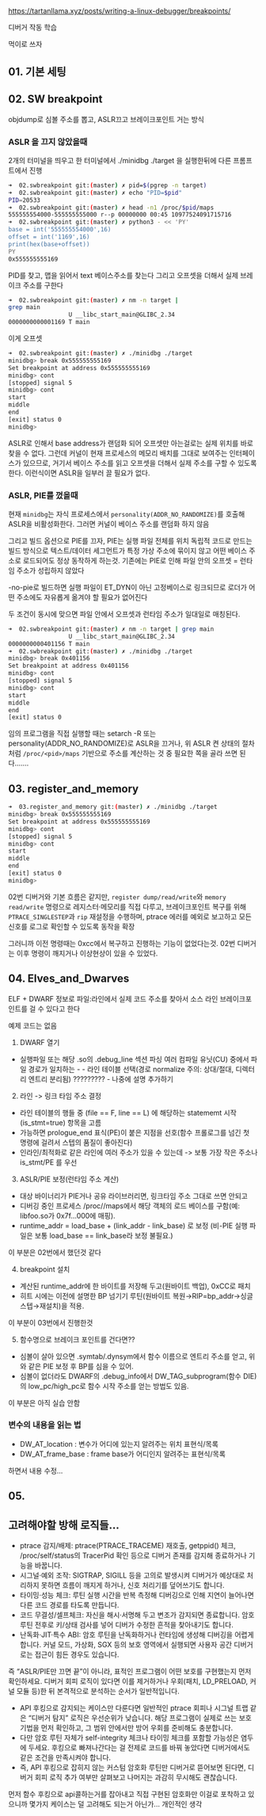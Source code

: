 ## 
https://tartanllama.xyz/posts/writing-a-linux-debugger/breakpoints/

디버거 작동 학습

먹이로 쓰자

## 01. 기본 세팅

## 02. SW breakpoint
objdump로 심볼 주소를 뽑고, ASLR끄고 브레이크포인트 거는 방식

### ASLR 을 끄지 않았을때
2개의 터미널을 띄우고 한 터미널에서 ./minidbg ./target 을 실행한뒤에 다른 프롬프트에서 진행

```bash
➜  02.swbreakpoint git:(master) ✗ pid=$(pgrep -n target)
➜  02.swbreakpoint git:(master) ✗ echo "PID=$pid"
PID=20533
➜  02.swbreakpoint git:(master) ✗ head -n1 /proc/$pid/maps
555555554000-555555555000 r--p 00000000 00:45 10977524091715716          /mnt/d/git/ptrace_practice/02.swbreakpoint/target
➜  02.swbreakpoint git:(master) ✗ python3 - << 'PY'
base = int('555555554000',16)
offset = int('1169',16)
print(hex(base+offset))
PY
0x555555555169
```
PID를 찾고, 맵을 읽어서 text 베이스주소를 찾는다
그리고 오프셋을 더해서 실제 브레이크 주소를 구한다

```bash
➜  02.swbreakpoint git:(master) ✗ nm -n target |
grep main
                 U __libc_start_main@GLIBC_2.34
0000000000001169 T main
```
이게 오프셋

```bash
➜  02.swbreakpoint git:(master) ✗ ./minidbg ./target
minidbg> break 0x555555555169
Set breakpoint at address 0x555555555169
minidbg> cont
[stopped] signal 5
minidbg> cont
start
middle
end
[exit] status 0
minidbg>
```

ASLR로 인해서 base address가 랜덤화 되어 오프셋만 아는걸로는 실제 위치를 바로 찾을 수 없다.
그런데 커널이 현재 프로세스의 메모리 배치를 그대로 보여주는 인터페이스가 있으므로, 거기서 베이스 주소를 읽고 오프셋을 더해서 실제 주소를 구할 수 있도록 한다. 이런식이면 ASLR을 일부러 끌 필요가 없다.

### ASLR, PIE를 껐을때

현재 `minidbg`는 자식 프로세스에서 `personality(ADDR_NO_RANDOMIZE)`를 호출해 ASLR을 비활성화한다. 그러면 커널이 베이스 주소를 랜덤화 하지 않음

그리고 빌드 옵션으로 PIE를 끄자, PIE는 실행 파일 전체를 위치 독립적 코드로 만드는 빌드 방식으로 텍스트/데이터 세그먼트가 특정 가상 주소에 묶이지 않고 어떤 베이스 주소로 로드되어도 정상 동작하게 하는것. 기존에는 PIE로 인해 파일 안의 오프셋 = 런타임 주소가 성립하지 않았다

-no-pie로 빌드하면 실행 파일이 ET_DYN이 아닌 고정베이스로 링크되므로 로더가 어떤 주소에도 자유롭게 옮겨야 할 필요가 없어진다

두 조건이 동시에 맞으면 파일 안에서 오프셋과 런타임 주소가 일대일로 매칭된다.

```bash
➜  02.swbreakpoint git:(master) ✗ nm -n target | grep main
                 U __libc_start_main@GLIBC_2.34
0000000000401156 T main
➜  02.swbreakpoint git:(master) ✗ ./minidbg ./target
minidbg> break 0x401156
Set breakpoint at address 0x401156
minidbg> cont
[stopped] signal 5
minidbg> cont
start
middle
end
[exit] status 0
```

임의 프로그램을 직접 실행할 때는 setarch -R 또는 personality(ADDR_NO_RANDOMIZE)로 ASLR을 끄거나, 위 ASLR 켠 상태의 절차처럼 `/proc/<pid>/maps` 기반으로 주소를 계산하는 것 중 필요한 쪽을 골라 쓰면 된다.......

## 03. register_and_memory

```bash
➜  03.register_and_memory git:(master) ✗ ./minidbg ./target
minidbg> break 0x555555555169
Set breakpoint at address 0x555555555169
minidbg> cont
[stopped] signal 5
minidbg> cont
start
middle
end
[exit] status 0
minidbg>
```
02번 디버거와 기본 흐름은 같지만, `register dump/read/write`와 `memory read/write` 명령으로 레지스터·메모리를 직접 다루고, 브레이크포인트 복구를 위해 `PTRACE_SINGLESTEP`과 `rip` 재설정을 수행하며, ptrace 에러를 예외로 보고하고 모든 신호를 로그로 확인할 수 있도록 동작을 확장

그러니까 이전 명령때는 0xcc에서 복구하고 진행하는 기능이 없었다는것. 02번 디버거는 이후 명령이 깨지거나 이상현상이 있을 수 있었다.

## 04. Elves_and_Dwarves
ELF + DWARF 정보로 파일:라인에서 실제 코드 주소를 찾아서 소스 라인 브레이크포인트를 걸 수 있다고 한다

예제 코드는 없음

1. DWARF 열기
- 실행파일 또는 해당 .so의 .debug_line 섹션 파싱
여러 컴파일 유닛(CU) 중에서 파일 경로가 일치하는 - - 라인 테이블 선택(경로 normalize 주의: 상대/절대, 디렉터리 엔트리 분리됨) ????????? - 나중에 설명 추가하기

2. 라인 -> 링크 타임 주소 결정
- 라인 테이블의 행들 중 (file == F, line == L) 에 해당하는 statememt 시작 (is_stmt=true) 항목을 고름
- 가능하면 prologue_end 표식(PE)이 붙은 지점을 선호(함수 프롤로그를 넘긴 첫 명령에 걸려서 스텝의 품질이 좋아진다)
- 인라인/최적화로 같은 라인에 여러 주소가 있을 수 있는데 -> 보통 가장 작은 주소나 is_stmt/PE 를 우선

3. ASLR/PIE 보정(런타임 주소 계산)
- 대상 바이너리가 PIE거나 공유 라이브러리면, 링크타임 주소 그대로 쓰면 안되고
- 디버깅 중인 프로세스 /proc/<pid>/maps에서 해당 객체의 로드 베이스를 구함(예: libfoo.so가 0x7f...000에 매핑).
- runtime_addr = load_base + (link_addr - link_base) 로 보정 (비-PIE 실행 파일은 보통 load_base == link_base라 보정 불필요.)

이 부분은 02번에서 했던것 같다

4. breakpoint 설치
- 계산된 runtime_addr에 한 바이트를 저장해 두고(원바이트 백업), 0xCC로 패치
- 히트 시에는 이전에 설명한 BP 넘기기 루틴(원바이트 복원→RIP=bp_addr→싱글스텝→재설치)을 적용.

이 부분이 03번에서 진행한것

5. 함수명으로 브레이크 포인트를 건다면??
- 심볼이 살아 있으면 .symtab/.dynsym에서 함수 이름으로 엔트리 주소를 얻고, 위와 같은 PIE 보정 후 BP를 심을 수 있어.
- 심볼이 없더라도 DWARF의 .debug_info에서 DW_TAG_subprogram(함수 DIE) 의 low_pc/high_pc로 함수 시작 주소를 얻는 방법도 있음.

이 부분은 아직 실습 안함

### 변수의 내용을 읽는 법
- DW_AT_location : 변수가 어디에 있는지 알려주는 위치 표현식/목록
- DW_AT_frame_base : frame base가 어디인지 알려주는 표현식/목록

하면서 내용 수정...

## 05. 

## 고려해야할 방해 로직들...

- ptrace 감지/배제: ptrace(PTRACE_TRACEME) 재호출, getppid() 체크, /proc/self/status의 TracerPid 확인 등으로 디버거 존재를 감지해 종료하거나 기능을 바꿉니다.
- 시그널·예외 조작: SIGTRAP, SIGILL 등을 고의로 발생시켜 디버거가 예상대로 처리하지 못하면 흐름이 깨지게 하거나, 신호 처리기를 덮어쓰기도 합니다.
- 타이밍·성능 체크: 루틴 실행 시간을 반복 측정해 디버깅으로 인해 지연이 늘어나면 다른 코드 경로를 타도록 만듭니다.
- 코드 무결성/셀프체크: 자신을 해시·서명해 두고 변조가 감지되면 종료합니다. 암호 루틴 전후로 키/상태 검사를 넣어 디버가 수정한 흔적을 찾아내기도 합니다.
- 난독화·JIT·특수 ABI: 암호 루틴을 난독화하거나 런타임에 생성해 디버깅을 어렵게 합니다. 커널 모드, 가상화, SGX 등의 보호 영역에서 실행되면 사용자 공간 디버거로는 접근이 힘든 경우도 있습니다.

즉 “ASLR/PIE만 끄면 끝”이 아니라, 표적인 프로그램이 어떤 보호를 구현했는지 먼저 확인하세요. 디버거 회피 로직이 있다면 이를 제거하거나 우회(패치, LD_PRELOAD, 커널 모듈 등)한 뒤 본격적으로 분석하는 순서가 일반적입니다.


- API 후킹으로 감지되는 케이스만 다룬다면 일반적인 ptrace 회피나 시그널 트랩 같은 “디버거 탐지” 로직은 우선순위가 낮습니다. 해당 프로그램이 실제로 쓰는 보호 기법을 먼저 확인하고, 그 범위 안에서만 방어 우회를 준비해도 충분합니다.
- 다만 암호 루틴 자체가 self-integrity 체크나 타이밍 체크를 포함할 가능성은 염두에 두세요. 후킹으로 빠져나간다는 걸 전제로 코드를 바꿔 놓았다면 디버거에서도 같은 조건을 만족시켜야 합니다.
- 즉, API 후킹으로 잡히지 않는 커스텀 암호화 루틴만 디버거로 뜯어보면 된다면, 디버거 회피 로직 추가 여부만 살펴보고 나머지는 과감히 무시해도 괜찮습니다.

먼저 함수 후킹으로 api콜하는거를 잡아내고 직접 구현된 암호화만 이걸로 포착하고 있으니까 몇가지 케이스는 덜 고려해도 되는거 아닌가... 개인적인 생각
